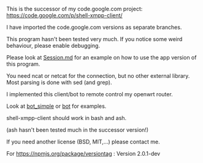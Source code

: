 This is the successor of my code.google.com project: https://code.google.com/p/shell-xmpp-client/

I have imported the code.google.com versions as separate branches.


This program hasn't been tested very much.  If you notice some weird behaviour, please enable debugging.


Please look at [Session.md](Session.md) for an example on how to use the app version of this program.


You need ncat or netcat for the connection, but no other external library. Most parsing is done with sed (and grep).


I implemented this client/bot to remote control my openwrt router.

Look at [bot_simple](src/simple/bot_simple.sh) or [bot](src/app/bot.sh) for examples.


shell-xmpp-client should work in bash and ash.

(ash hasn't been tested much in the successor version!)


If you need another license (BSD, MIT,...) please contact me.


For https://npmjs.org/package/versiontag :
Version 2.0.1-dev
